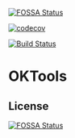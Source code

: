 [![FOSSA Status](https://app.fossa.io/api/projects/git%2Bgithub.com%2Fokzhu%2FOKTools.svg?type=shield)](https://app.fossa.io/projects/git%2Bgithub.com%2Fokzhu%2FOKTools?ref=badge_shield)

[![codecov](https://codecov.io/gh/okzhu/OKTools/branch/master/graph/badge.svg)](https://codecov.io/gh/okzhu/OKTools)

[![Build Status](https://www.travis-ci.org/okzhu/OKTools.svg?branch=master)](https://www.travis-ci.org/okzhu/OKTools)

# OKTools

## License
[![FOSSA Status](https://app.fossa.io/api/projects/git%2Bgithub.com%2Fokzhu%2FOKTools.svg?type=large)](https://app.fossa.io/projects/git%2Bgithub.com%2Fokzhu%2FOKTools?ref=badge_large)
